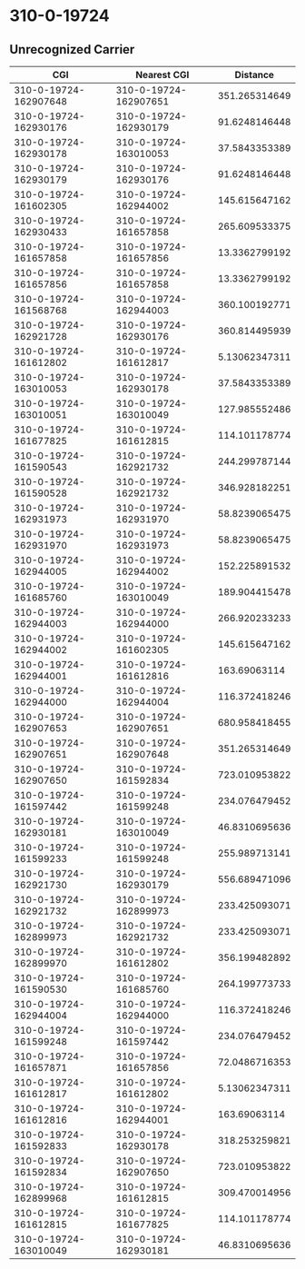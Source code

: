 # 310-0-19724
## Unrecognized Carrier


| CGI | Nearest CGI | Distance |
|-----|-------------|----------|
| 310-0-19724-162907648 | 310-0-19724-162907651 | 351.265314649 |
| 310-0-19724-162930176 | 310-0-19724-162930179 | 91.6248146448 |
| 310-0-19724-162930178 | 310-0-19724-163010053 | 37.5843353389 |
| 310-0-19724-162930179 | 310-0-19724-162930176 | 91.6248146448 |
| 310-0-19724-161602305 | 310-0-19724-162944002 | 145.615647162 |
| 310-0-19724-162930433 | 310-0-19724-161657858 | 265.609533375 |
| 310-0-19724-161657858 | 310-0-19724-161657856 | 13.3362799192 |
| 310-0-19724-161657856 | 310-0-19724-161657858 | 13.3362799192 |
| 310-0-19724-161568768 | 310-0-19724-162944003 | 360.100192771 |
| 310-0-19724-162921728 | 310-0-19724-162930176 | 360.814495939 |
| 310-0-19724-161612802 | 310-0-19724-161612817 | 5.13062347311 |
| 310-0-19724-163010053 | 310-0-19724-162930178 | 37.5843353389 |
| 310-0-19724-163010051 | 310-0-19724-163010049 | 127.985552486 |
| 310-0-19724-161677825 | 310-0-19724-161612815 | 114.101178774 |
| 310-0-19724-161590543 | 310-0-19724-162921732 | 244.299787144 |
| 310-0-19724-161590528 | 310-0-19724-162921732 | 346.928182251 |
| 310-0-19724-162931973 | 310-0-19724-162931970 | 58.8239065475 |
| 310-0-19724-162931970 | 310-0-19724-162931973 | 58.8239065475 |
| 310-0-19724-162944005 | 310-0-19724-162944002 | 152.225891532 |
| 310-0-19724-161685760 | 310-0-19724-163010049 | 189.904415478 |
| 310-0-19724-162944003 | 310-0-19724-162944000 | 266.920233233 |
| 310-0-19724-162944002 | 310-0-19724-161602305 | 145.615647162 |
| 310-0-19724-162944001 | 310-0-19724-161612816 | 163.69063114 |
| 310-0-19724-162944000 | 310-0-19724-162944004 | 116.372418246 |
| 310-0-19724-162907653 | 310-0-19724-162907651 | 680.958418455 |
| 310-0-19724-162907651 | 310-0-19724-162907648 | 351.265314649 |
| 310-0-19724-162907650 | 310-0-19724-161592834 | 723.010953822 |
| 310-0-19724-161597442 | 310-0-19724-161599248 | 234.076479452 |
| 310-0-19724-162930181 | 310-0-19724-163010049 | 46.8310695636 |
| 310-0-19724-161599233 | 310-0-19724-161599248 | 255.989713141 |
| 310-0-19724-162921730 | 310-0-19724-162930179 | 556.689471096 |
| 310-0-19724-162921732 | 310-0-19724-162899973 | 233.425093071 |
| 310-0-19724-162899973 | 310-0-19724-162921732 | 233.425093071 |
| 310-0-19724-162899970 | 310-0-19724-161612802 | 356.199482892 |
| 310-0-19724-161590530 | 310-0-19724-161685760 | 264.199773733 |
| 310-0-19724-162944004 | 310-0-19724-162944000 | 116.372418246 |
| 310-0-19724-161599248 | 310-0-19724-161597442 | 234.076479452 |
| 310-0-19724-161657871 | 310-0-19724-161657856 | 72.0486716353 |
| 310-0-19724-161612817 | 310-0-19724-161612802 | 5.13062347311 |
| 310-0-19724-161612816 | 310-0-19724-162944001 | 163.69063114 |
| 310-0-19724-161592833 | 310-0-19724-162930178 | 318.253259821 |
| 310-0-19724-161592834 | 310-0-19724-162907650 | 723.010953822 |
| 310-0-19724-162899968 | 310-0-19724-161612815 | 309.470014956 |
| 310-0-19724-161612815 | 310-0-19724-161677825 | 114.101178774 |
| 310-0-19724-163010049 | 310-0-19724-162930181 | 46.8310695636 |
